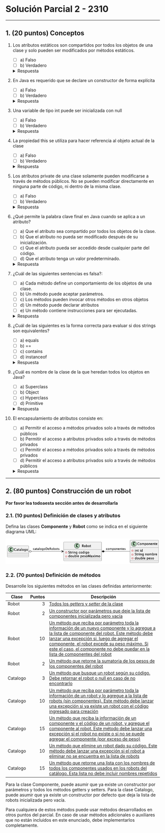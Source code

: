 # Solución Parcial 2 - 2310


---

## 1. (20 puntos) Conceptos

1. Los atributos estáticos son compartidos por todos los objetos de una clase y solo pueden ser modificados por métodos estáticos.

    * [ ] a) Falso
    * [ ] b) Verdadero

   <details><summary>Respuesta</summary>Opción (a).</details>

2. En Java es requerido que se declare un constructor de forma explícita

    * [ ] a) Falso
    * [ ] b) Verdadero

   <details><summary>Respuesta</summary>Opción (a).</details>

3. Una variable de tipo int puede ser inicializada con null

    * [ ] a) Falso
    * [ ] b) Verdadero

   <details><summary>Respuesta</summary>Opción (a).</details>

4. La propiedad this se utiliza para hacer referencia al objeto actual de la clase

    * [ ] a) Falso
    * [ ] b) Verdadero

   <details><summary>Respuesta</summary>Opción (b).</details>

5. Los atributos private de una clase solamente pueden modificarse a través de métodos públicos. No se pueden modificar directamente en ninguna parte de código, ni dentro de la misma clase.

    * [ ] a) Falso
    * [ ] b) Verdadero

   <details><summary>Respuesta</summary>Opción (a).</details>

6. ¿Qué permite la palabra clave final en Java cuando se aplica a un atributo?

    * [ ] a) Que el atributo sea compartido por todos los objetos de la clase.
    * [ ] b) Que el atributo no pueda ser modificado después de su inicialización.
    * [ ] c) Que el atributo pueda ser accedido desde cualquier parte del código.
    * [ ] d) Que el atributo tenga un valor predeterminado.

   <details><summary>Respuesta</summary>Opción (b).</details>

7. ¿Cuál de las siguientes sentencias es falsa?:

    * [ ] a) Cada método define un comportamiento de los objetos de una clase.
    * [ ] b) Un método puede aceptar parámetros.
    * [ ] c) Los métodos pueden invocar otros métodos en otros objetos
    * [ ] d) Un método puede declarar atributos
    * [ ] e) Un método contiene instrucciones para ser ejecutadas.

   <details><summary>Respuesta</summary>Opción (d).</details>

8. ¿Cuál de las siguientes es la forma correcta para evaluar si dos strings son equivalentes?

    * [ ] a) equals
    * [ ] b) ==
    * [ ] c) contains
    * [ ] d) instanceof

   <details><summary>Respuesta</summary>Opción (a).</details>

9. ¿Cuál es nombre de la clase de la que heredan todos los objetos en Java?

    * [ ] a) Superclass
    * [ ] b) Object
    * [ ] c) Hyperclass
    * [ ] d) Primitive

   <details><summary>Respuesta</summary>Opción (b).</details>

10. El encapsulamiento de atributos consiste en:

    * [ ] a) Permitir el acceso a métodos privados solo a través de métodos públicos
    * [ ] b) Permitir el acceso a atributos privados solo a través de métodos privados
    * [ ] c) Permitir el acceso a métodos privados solo a través de métodos privados
    * [ ] d) Permitir el acceso a atributos privados solo a través de métodos públicos
    <details><summary>Respuesta</summary>Opción (d).</details>

---

## 2. (80 puntos) Construcción de un robot

**Por favor lea todoaesta sección antes de desarrollarla**

### 2.1. (10 puntos) Definición de clases y atributos

Defina las clases **Componente** y **Robot** como se indica en el siguiente diagrama UML:

![Diagrama UML](/assets/diagrama.png)

### 2.2. (70 puntos) Definición de métodos

Desarrolle los siguientes métodos en las clases definidas anteriormente:

| Clase    | Puntos | Descripción                                                                                                                                                                                                                                                                                                                                                        |
| -------- | -----: |--------------------------------------------------------------------------------------------------------------------------------------------------------------------------------------------------------------------------------------------------------------------------------------------------------------------------------------------------------------------|
| Robot    |      3 | [Todos los _getters_ y _setter_ de la clase](src/com/company/model/Robot.java#20)                                                                                                                                                                                                                                                                                  |
| Robot    |      2 | [Un constructor por parámetros que deje la lista de componentes inicializada pero vacía](src/com/company/model/Robot.java#13)                                                                                                                                                                                                                                      |
| Robot    |     10 | [Un método que reciba por parámetro toda la información de un nuevo componente y lo agregue a la lista de componente del robot. Este método debe lanzar una excepción si, luego de agregar el componente, el robot excede su peso máximo. Si este el caso, el componente no debe quedar en la lista de componentes del robot](src/com/company/model/Robot.java#41) |
| Robot    |      2 | [Un método que retorne la sumatoria de los pesos de los componentes del robot](src/com/company/model/Robot.java#60)                                                                                                                                                                                                                                                |
| Catalogo |      3 | [Un método que busque un robot según su código. Debe retornar el robot o null en caso de no encontrarlo](src/com/company/model/Catalogo.java#13)                                                                                                                                                                                                                   |
| Catalogo |     10 | [Un método que reciba por parámetro toda la información de un robot y lo agregue a la lista de robots (sin componentes). Este método debe lanzar una excepción si ya existe un robot con el código ingresado para creación](src/com/company/model/Catalogo.java#34)                                                                                                |
| Catalogo |     15 | [Un método que reciba la información de un componente y el código de un robot, y agregue el componente al robot. Este método debe lanzar una excepción si el robot no existe o si no se puede agregar el componente (por exceso de peso)](src/com/company/model/Catalogo.java#49)                                                                                  |
| Catalogo |     10 | [Un método que elimine un robot dado su código. Este método debe lanzar una excepción si el robot a eliminar no se encuentra en la lista de robots](src/com/company/model/Catalogo.java#66)                                                                                                                                                                        |
| Catalogo |     15 | [Un método que retorne una lista con los nombres de todos los componentes usados en los robots del catálogo. Esta lista no debe incluir nombres repetidos](src/com/company/model/Catalogo.java#80)                                                                                                                                                                 |

Para la clase Componente, puede asumir que ya existe un constructor por parámetros y todos los métodos getters y setters. Para la clase Catalogo, puede asumir que ya existe un constructor por defecto que deja la lista de robots inicializada pero vacía.

Para cualquiera de estos métodos puede usar métodos desarrollados en otros puntos del parcial. En caso de usar métodos adicionales o auxiliares que no están incluidos en este enunciado, debe implementarlos completamente.


